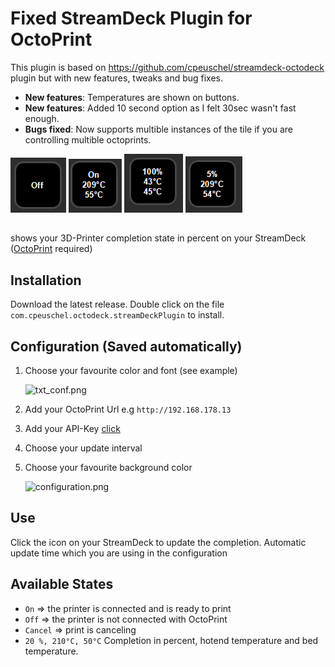 # Fixed StreamDeck Plugin for OctoPrint

This plugin is based on https://github.com/cpeuschel/streamdeck-octodeck plugin but with new features, tweaks and bug fixes.

- **New features**: Temperatures are shown on buttons.
- **New features**: Added 10 second option as I felt 30sec wasn't fast enough.
- **Bugs fixed**: Now supports multible instances of the tile if you are controlling multible octoprints.

![example_off.png](readme/example_off.png)
![example_on_preheated.png](readme/example_on_preheated.png)
![example_printer_cooling_down.png](readme/example_printer_cooling_down.png)
![example_printing.png](readme/example_printing.png)

## 

shows your 3D-Printer completion state in percent on your StreamDeck ([OctoPrint](https://github.com/OctoPrint/OctoPrint) required)

## Installation
Download the latest release. Double click on the file `com.cpeuschel.octodeck.streamDeckPlugin` to install.

## Configuration (Saved automatically)
1. Choose your favourite color and font (see example)
   
   ![txt_conf.png](readme/txt_conf.png)
2. Add your OctoPrint Url e.g `http://192.168.178.13`
3. Add your API-Key [click](https://docs.octoprint.org/en/master/api/general.html#authorization)
4. Choose your update interval
5. Choose your favourite background color

    ![configuration.png](readme/configuration.png)

## Use
Click the icon on your StreamDeck to update the completion. Automatic update time which you are using in the configuration

## Available States
- `On` => the printer is connected and is ready to print
- `Off` => the printer is not connected with OctoPrint
- `Cancel` => print is canceling
- `20 %, 210°C, 50°C` Completion in percent, hotend temperature and bed temperature.
